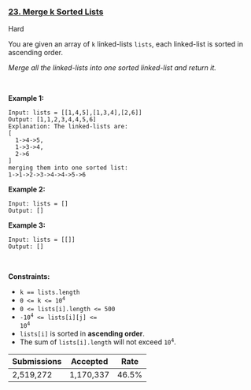 ### [23. Merge k Sorted Lists](https://leetcode.com/problems/merge-k-sorted-lists/)

Hard

You are given an array of `` k `` linked-lists `` lists ``, each linked-list is sorted in ascending order.

_Merge all the linked-lists into one sorted linked-list and return it._

 

__Example 1:__

```
Input: lists = [[1,4,5],[1,3,4],[2,6]]
Output: [1,1,2,3,4,4,5,6]
Explanation: The linked-lists are:
[
  1->4->5,
  1->3->4,
  2->6
]
merging them into one sorted list:
1->1->2->3->4->4->5->6
```

__Example 2:__

```
Input: lists = []
Output: []
```

__Example 3:__

```
Input: lists = [[]]
Output: []
```

 

__Constraints:__

*   `` k == lists.length ``
*   <code>0 <= k <= 10<sup>4</sup></code>
*   `` 0 <= lists[i].length <= 500 ``
*   <code>-10<sup>4</sup> <= lists[i][j] <= 10<sup>4</sup></code>
*   `` lists[i] `` is sorted in __ascending order__.
*   The sum of `` lists[i].length `` will not exceed <code>10<sup>4</sup></code>.

| Submissions    | Accepted     | Rate   |
| -------------- | ------------ | ------ |
| 2,519,272 | 1,170,337 | 46.5% |